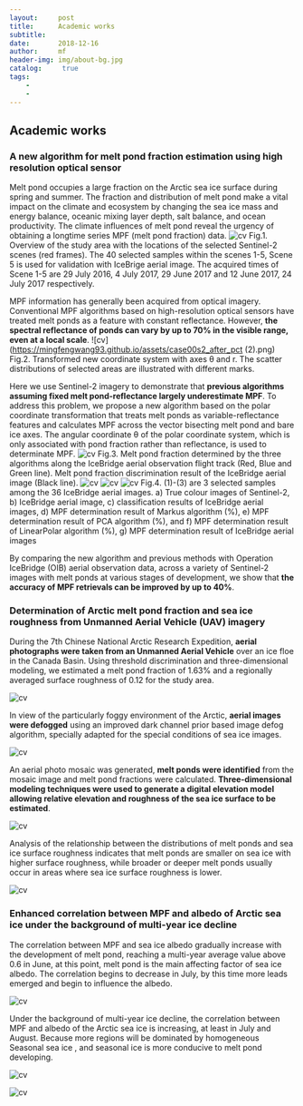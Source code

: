```yaml
---
layout:     post
title:      Academic works
subtitle:   
date:       2018-12-16
author:     mf
header-img: img/about-bg.jpg
catalog: 	 true
tags:
    -
    -
---
```



## Academic works


### A new algorithm for melt pond fraction estimation using high resolution optical sensor

Melt pond occupies a large fraction on the Arctic sea ice surface during spring and summer. The fraction and distribution of melt pond make a vital impact on the climate and ecosystem by changing the sea ice mass and energy balance, oceanic mixing layer depth, salt balance, and ocean productivity. The climate influences of melt pond reveal the urgency of obtaining a longtime series MPF (melt pond fraction) data. 
![cv](https://mingfengwang93.github.io/assets/icebridge.png)
                   Fig.1. Overview of the study area with the locations of the selected Sentinel-2 
                   scenes (red frames). The 40 selected samples within the scenes 1-5, Scene 5 is 
                   used for validation with IceBrige aerial image.  The acquired times of Scene 1-5 
                   are 29 July 2016, 4 July 2017, 29 June 2017 and 12 June 2017, 24 July 2017 respectively. 


MPF information has generally been acquired from optical imagery. Conventional MPF algorithms based on high-resolution optical sensors have treated melt ponds as a feature with constant reflectance. However, **the spectral reflectance of ponds can vary by up to 70% in the visible range, even at a local scale**.
![cv](https://mingfengwang93.github.io/assets/case00s2_after_pct (2).png)
                   Fig.2. Transformed new coordinate system with axes θ and r. The scatter distributions
                   of selected areas are illustrated with different marks.
                   
                   
Here we use Sentinel-2 imagery to demonstrate that **previous algorithms assuming fixed melt pond-reflectance largely underestimate MPF**. To address this problem, we propose a new algorithm based on the polar coordinate transformation that treats melt ponds as variable-reflectance features and calculates MPF across the vector bisecting melt pond and bare ice axes. The angular coordinate θ of the polar coordinate system, which is only associated with pond fraction rather than reflectance, is used to determinate MPF.
![cv](https://mingfengwang93.github.io/assets/compare.png)
                  Fig.3. Melt pond fraction determined by the three algorithms 
                  along the IceBridge aerial observation flight track (Red, Blue 
                  and Green line). Melt pond fraction discrimination result of the 
                  IceBridge aerial image (Black line).
![cv](https://mingfengwang93.github.io/assets/case1.png)
![cv](https://mingfengwang93.github.io/assets/case2.png)
![cv](https://mingfengwang93.github.io/assets/case3.png)
                  Fig.4. (1)-(3) are 3 selected samples among the 36 IceBridge aerial images. a) 
                  True colour images of Sentinel-2, b) IceBridge aerial image, c) classification 
                  results of IceBridge aerial images, d) MPF determination result of Markus algorithm 
                  (%), e) MPF determination result of PCA algorithm (%), and f) MPF determination result 
                  of LinearPolar algorithm (%), g) MPF determination result of IceBridge aerial images


By comparing the new algorithm and previous methods with Operation IceBridge (OIB) aerial observation data, across a variety of Sentinel-2 images with melt ponds at various stages of development, we show that **the accuracy of MPF retrievals can be improved by up to 40%**. 











### Determination of Arctic melt pond fraction and sea ice roughness from Unmanned Aerial Vehicle (UAV) imagery 

During the 7th Chinese National Arctic Research Expedition, **aerial photographs were taken from an Unmanned Aerial Vehicle** over an ice floe in the Canada Basin. Using threshold discrimination and three-dimensional modeling, we estimated a melt pond fraction of 1.63% and a regionally averaged surface roughness of 0.12 for the study area.

![cv](https://mingfengwang93.github.io/assets/position.bmp)

In view of the particularly foggy environment of the Arctic, **aerial images were defogged** using an improved dark channel prior based image defog algorithm, specially adapted for the special conditions of sea ice images.

![cv](https://mingfengwang93.github.io/assets/defog.bmp)

An aerial photo mosaic was generated, **melt ponds were identified** from the mosaic image and melt pond fractions were calculated. **Three-dimensional modeling techniques were used to generate a digital elevation model allowing relative elevation and roughness of the sea ice surface to be estimated**. 

![cv](https://mingfengwang93.github.io/assets/dem.bmp)

Analysis of the relationship between the distributions of melt ponds and sea ice surface roughness indicates that melt ponds are smaller on sea ice with higher surface roughness, while broader or deeper melt ponds usually occur in areas where sea ice surface roughness is lower.

![cv](https://mingfengwang93.github.io/assets/scatter.bmp)








### Enhanced correlation between MPF and albedo of Arctic sea ice under the background of multi-year ice decline

The correlation between MPF and sea ice albedo gradually increase with the development of melt pond, reaching a multi-year average value above 0.6 in June, at this point, melt pond is the main affecting factor of sea ice albedo. The correlation begins to decrease in July, by this time more leads emerged and begin to influence the albedo.

![cv](https://mingfengwang93.github.io/assets/mpf-seasonal.bmp)

Under the background of multi-year ice decline, the correlation between MPF and albedo of the Arctic sea ice is increasing, at least in July and August. Because more regions will be dominated by homogeneous Seasonal sea ice , and seasonal ice is more conducive to melt pond developing.

![cv](https://mingfengwang93.github.io/assets/interannual-albedo.bmp)

![cv](https://mingfengwang93.github.io/assets/multi-year-ice.bmp)

